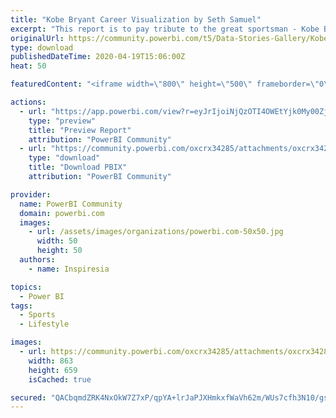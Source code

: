 ```yaml
---
title: "Kobe Bryant Career Visualization by Seth Samuel"
excerpt: "This report is to pay tribute to the great sportsman - Kobe Bryant. Contact: https://www.linkedin.com/in/samuelseth/"
originalUrl: https://community.powerbi.com/t5/Data-Stories-Gallery/Kobe-Bryant-Career-Visualization-by-Seth-Samuel/m-p/1035021
type: download
publishedDateTime: 2020-04-19T15:06:00Z
heat: 50

featuredContent: "<iframe width=\"800\" height=\"500\" frameborder=\"0\" src=\"https://app.powerbi.com/view?r=eyJrIjoiNjQzOTI4OWEtYjk0My00ZjJjLWEyOGEtYWMyZDRhZWQ4YTE1IiwidCI6ImYxYmM0MDQxLTFlY2ItNGIwMi05YzVmLWJkNjdiYmJhODI0OCJ9\"></iframe>"

actions:
  - url: "https://app.powerbi.com/view?r=eyJrIjoiNjQzOTI4OWEtYjk0My00ZjJjLWEyOGEtYWMyZDRhZWQ4YTE1IiwidCI6ImYxYmM0MDQxLTFlY2ItNGIwMi05YzVmLWJkNjdiYmJhODI0OCJ9"
    type: "preview"
    title: "Preview Report"
    attribution: "PowerBI Community"
  - url: "https://community.powerbi.com/oxcrx34285/attachments/oxcrx34285/DataStoriesGallery/3797/2/Kobe%20Career.pbix"
    type: "download"
    title: "Download PBIX"
    attribution: "PowerBI Community"

provider:
  name: PowerBI Community
  domain: powerbi.com
  images:
    - url: /assets/images/organizations/powerbi.com-50x50.jpg
      width: 50
      height: 50
  authors:
    - name: Inspiresia

topics:
  - Power BI
tags:
  - Sports
  - Lifestyle

images:
  - url: https://community.powerbi.com/oxcrx34285/attachments/oxcrx34285/DataStoriesGallery/3797/1/KB.PNG
    width: 863
    height: 659
    isCached: true

secured: "QACbqmdZRK4NxOkW7Z7xP/qpYA+lrJaPJXHmkxfWaVh62m/WUs7cfh3N10/gsiOXKHqUCWPU7Mh27r/MNkYm/hiyrqH1McF9OO4YTMfXbbdzpR/WA3Xr/FT+PlaryKw9xD6tYHdNF/0lF46l0fbsOzDasVwbz+OIhViSIP4K6Q5jDeHq14/p+BV8c46XiCmCFOKHlSmUYFbd9vww73IEBN6ZTRybck65QaSkQOfGNSG6V2b+CV+AFMGb8DtlvWVJjGpnRramZSi7U6WmgnuJK2ixPayeFro9xI/FLsZ55zo3eDzMeldIM0+RGOrOcopSkALsbI1AHEYlGsw1PzwL/vzoSUegJVnTv+SThBgddfbDRNO/h6xaP/Ehszb6WYx0DD7ibhH/NI++PuKSibI2HiYeSp+ClhKK/5MTLLqSbJ0PtvI46p4kjpUnlMA9zI9Q;9kXua8qp/0isdaszR3wjZw=="
---
```


